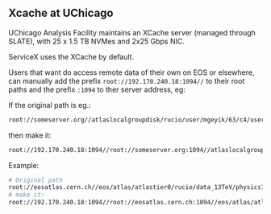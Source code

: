 ## <span id="uc_xcache"></span> Xcache at UChicago

UChicago Analysis Facility maintains an XCache server (managed through SLATE), with 25 x 1.5 TB NVMes and 2x25 Gbps NIC.

ServiceX uses the XCache by default.

Users that want do access remote data of their own on EOS or elsewhere, can manually add the prefix `root://192.170.240.18:1094//` to their root paths and the prefix `:1094` to ther server address, eg:

If the original path is eg.:
```bash
root://someserver.org//atlaslocalgroupdisk/rucio/user/mgeyik/63/c4/user.mgeyik.26617246._000006.out.root
```
then make it:
```bash
root://192.170.240.18:1094//root://someserver.org:1094//atlaslocalgroupdisk/rucio/user/mgeyik/63/c4/user.mgeyik.26617246._000006.out.root
```

Example:

```bash
# Original path
root://eosatlas.cern.ch//eos/atlas/atlastier0/rucio/data_13TeV/physics1/data_13TeV.004345.physics_Main.eaq./data_13TeV.004345.physics_Main.eaq_0001.root’
# make it:
root://192.170.240.18:1094//root://eosatlas.cern.ch:1094//eos/atlas/atlastier0/rucio/data_13TeV/physics1/data_13TeV.004345.physics_Main.eaq./data_13TeV.004345.physics_Main.eaq_0001.root
```
 
